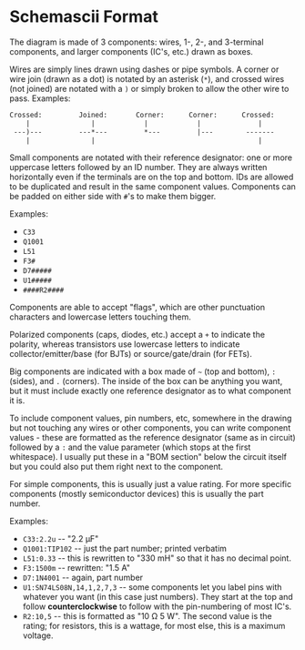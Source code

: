 # Schemascii Format

The diagram is made of 3 components: wires, 1-, 2-, and 3-terminal components, and larger components (IC's, etc.) drawn as boxes.

Wires are simply lines drawn using dashes or pipe symbols. A corner or wire join (drawn as a dot) is notated by an asterisk (`*`), and crossed wires (not joined) are notated with a `)` or simply broken to allow the other wire to pass. Examples:

```txt
Crossed:         Joined:       Corner:      Corner:      Crossed:      Crossed:
    |               |            |            |              |             |
 ---)---         ---*---         *---         |---        -------       ---|---
    |               |                                        |             |
```

Small components are notated with their reference designator: one or more uppercase letters followed by an ID number. They are always written horizontally even if the terminals are on the top and bottom. IDs are allowed to be duplicated and result in the same component values. Components can be padded on either side with `#`'s to make them bigger.

Examples:

* `C33`
* `Q1001`
* `L51`
* `F3#`
* `D7#####`
* `U1#####`
* `####R2####`

Components are able to accept "flags", which are other punctuation characters and lowercase letters touching them.

Polarized components (caps, diodes, etc.) accept a `+` to indicate the polarity, whereas transistors use lowercase letters to indicate collector/emitter/base (for BJTs) or source/gate/drain (for FETs).

Big components are indicated with a box made of `~` (top and bottom), `:` (sides), and `.` (corners). The inside of the box can be anything you want, but it must include exactly one reference designator as to what component it is.

To include component values, pin numbers, etc, somewhere in the drawing but not touching any wires or other components, you can write component values - these are formatted as the reference designator (same as in circuit) followed by a `:` and the value parameter (which stops at the first whitespace). I usually put these in a "BOM section" below the circuit itself but you could also put them right next to the component.

For simple components, this is usually just a value rating. For more specific components (mostly semiconductor devices) this is usually the part number.

Examples:

* `C33:2.2u` -- "2.2 &micro;F"
* `Q1001:TIP102` -- just the part number; printed verbatim
* `L51:0.33` -- this is rewritten to "330 mH" so that it has no decimal point.
* `F3:1500m` -- rewritten: "1.5 A"
* `D7:1N4001` -- again, part number
* `U1:SN74LS08N,14,1,2,7,3` -- some components let you label pins with whatever you want (in this case just numbers). They start at the top and follow **counterclockwise** to follow with the pin-numbering of most IC's.
* `R2:10,5` -- this is formatted as "10 &ohm; 5 W". The second value is the rating; for resistors, this is a wattage, for most else, this is a maximum voltage.
